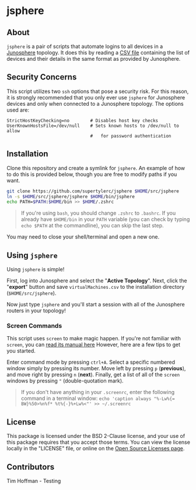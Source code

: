 # jsphere

## About

`jsphere` is a pair of scripts that automate logins to all devices in a
[Junosphere][1] topology.  It does this by reading a [CSV file][2]
containing the list of devices and their details in the same format as
provided by Junosphere.

## Security Concerns

This script utilizes two `ssh` options that pose a security risk.  For
this reason, it is strongly recommended that you only ever use `jsphere`
for Junosphere devices and only when connected to a Junosphere topology.
The options used are:

```
StrictHostKeyChecking=no        # Disables host key checks
UserKnownHostsFile=/dev/null    # Sets known hosts to /dev/null to allow
                                #   for password authentication
```

## Installation

Clone this repository and create a symlink for `jsphere`.  An example of
how to do this is provided below, though you are free to modify paths if
you want.

```bash
git clone https://github.com/supertylerc/jsphere $HOME/src/jsphere
ln -s $HOME/src/jsphere/jsphere $HOME/bin/jsphere
echo PATH=$PATH:$HOME/bin >> $HOME/.zshrc
```

> If you're using `bash`, you should change `.zshrc` to `.bashrc`.  If
> you already have `$HOME/bin` in your `PATH` variable (you can check by
> typing `echo $PATH` at the commandline), you can skip the last step.

You may need to close your shell/terminal and open a new one.

## Using `jsphere`

Using `jsphere` is simple!

First, log into Junosphere and select the "**Active Topology**".  Next,
click the "**export**" button and save `virtualMachines.csv` to the
installation directory (`$HOME/src/jsphere`).

Now just type `jsphere` and you'll start a session with all of the
Junosphere routers in your topology!

### Screen Commands

This script uses `screen` to make magic happen.  If you're not
familiar with `screen`, you can  [read its manual here][3]
However, here are a few tips to get you started.

Enter command mode by pressing `ctrl+A`.  Select a specific
numbered window simply by pressing its number.  Move left by
pressing `p` (**previous**), and move right by pressing `n`
(**next**).  Finally, get a list of all of the `screen`
windows by pressing `"` (double-quotation mark).

> If you don't have anything in your `.screenrc`, enter the
> following command in a terminal window:
> `echo 'caption always "%-Lw%{= BW}%50>%n%f* %t%{-}%+Lw%<"' >> ~/.screenrc`

## License

This package is licensed under the BSD 2-Clause license, and your use
of this package requires that you accept those terms.  You can view
the license locally in the "LICENSE" file, or online on the
[Open Source Licenses page][4].

## Contributors

Tim Hoffman - Testing


[1]: http://junosphere.com/ "Junosphere"
[2]: http://en.wikipedia.org/wiki/Comma-separated_values "CSV"
[3]: http://www.gnu.org/software/screen/manual/screen.html "screen"
[4]: http://opensource.org/licenses/BSD-2-Clause "BSD 2-Clause License"
